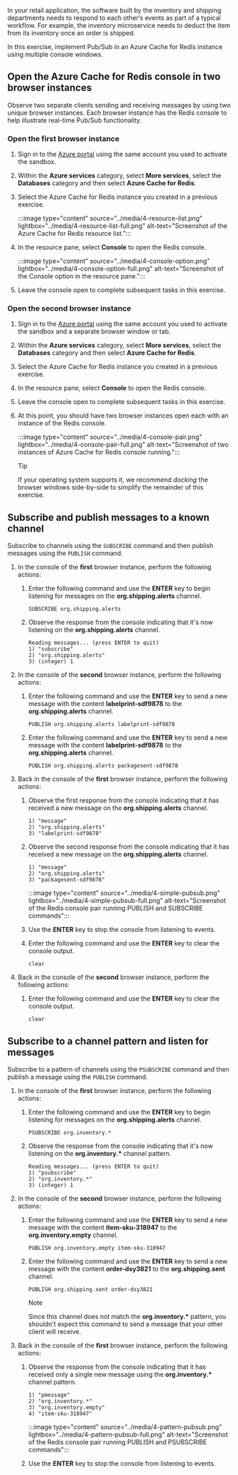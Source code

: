 In your retail application, the software built by the inventory and shipping departments needs to respond to each other’s events as part of a typical workflow. For example, the inventory microservice needs to deduct the item from its inventory once an order is shipped.

In this exercise, implement Pub/Sub in an Azure Cache for Redis instance using multiple console windows.

## Open the Azure Cache for Redis console in two browser instances

Observe two separate clients sending and receiving messages by using two unique browser instances. Each browser instance has the Redis console to help illustrate real-time Pub/Sub functionality.

### Open the first browser instance

1. Sign in to the [Azure portal](https://portal.azure.com/learn.docs.microsoft.com?azure-portal=true) using the same account you used to activate the sandbox.

1. Within the **Azure services** category, select **More services**, select the **Databases** category and then select **Azure Cache for Redis**.

1. Select the Azure Cache for Redis instance you created in a previous exercise.

    :::image type="content" source="../media/4-resource-list.png" lightbox="../media/4-resource-list-full.png" alt-text="Screenshot of the Azure Cache for Redis resource list.":::

1. In the resource pane, select **Console** to open the Redis console.

    :::image type="content" source="../media/4-console-option.png" lightbox="../media/4-console-option-full.png" alt-text="Screenshot of the Console option in the resource pane.":::

1. Leave the console open to complete subsequent tasks in this exercise.

### Open the second browser instance

1. Sign in to the [Azure portal](https://portal.azure.com/learn.docs.microsoft.com?azure-portal=true) using the same account you used to activate the sandbox and a separate browser window or tab.

1. Within the **Azure services** category, select **More services**, select the **Databases** category and then select **Azure Cache for Redis**.

1. Select the Azure Cache for Redis instance you created in a previous exercise.

1. In the resource pane, select **Console** to open the Redis console.

1. Leave the console open to complete subsequent tasks in this exercise.

1. At this point, you should have two browser instances open each with an instance of the Redis console.

    :::image type="content" source="../media/4-console-pair.png" lightbox="../media/4-console-pair-full.png" alt-text="Screenshot of two instances of Azure Cache for Redis console running.":::

    > [!TIP]
    > If your operating system supports it, we recommend *docking* the browser windows side-by-side to simplify the remainder of this exercise.

## Subscribe and publish messages to a known channel

Subscribe to channels using the ``SUBSCRIBE`` command and then publish messages using the ``PUBLISH`` command.

1. In the console of the **first** browser instance, perform the following actions:

    1. Enter the following command and use the **ENTER** key to begin listening for messages on the **org.shipping.alerts** channel.

        ```Redis
        SUBSCRIBE org.shipping.alerts
        ```

    1. Observe the response from the console indicating that it's now listening on the **org.shipping.alerts** channel.

        ```Redis
        Reading messages... (press ENTER to quit)
        1) "subscribe"
        2) "org.shipping.alerts"
        3) (integer) 1
        ```

1. In the console of the **second** browser instance, perform the following actions:

    1. Enter the following command and use the **ENTER** key to send a new message with the content **labelprint-sdf9878** to the **org.shipping.alerts** channel.

        ```Redis
        PUBLISH org.shipping.alerts labelprint-sdf9878
        ```

    1. Enter the following command and use the **ENTER** key to send a new message with the content **labelprint-sdf9878** to the **org.shipping.alerts** channel.

        ```Redis
        PUBLISH org.shipping.alerts packagesent-sdf9878
        ```

1. Back in the console of the **first** browser instance, perform the following actions:

    1. Observe the first response from the console indicating that it has received a new message on the **org.shipping.alerts** channel.

        ```Redis
        1) "message"
        2) "org.shipping.alerts"
        3) "labelprint-sdf9878"
        ```

    1. Observe the second response from the console indicating that it has received a new message on the **org.shipping.alerts** channel.

        ```Redis
        1) "message"
        2) "org.shipping.alerts"
        3) "packagesent-sdf9878"
        ```

        :::image type="content" source="../media/4-simple-pubsub.png" lightbox="../media/4-simple-pubsub-full.png" alt-text="Screenshot of the Redis console pair running PUBLISH and SUBSCRIBE commands":::

    1. Use the **ENTER** key to stop the console from listening to events.

    1. Enter the following command and use the **ENTER** key to clear the console output.

        ```Redis
        clear
        ```

1. Back in the console of the **second** browser instance, perform the following actions:

    1. Enter the following command and use the **ENTER** key to clear the console output.

        ```Redis
        clear
        ```

## Subscribe to a channel pattern and listen for messages

Subscribe to a pattern of channels using the ``PSUBSCRIBE`` command and then publish a message using the ``PUBLISH`` command.

1. In the console of the **first** browser instance, perform the following actions:

    1. Enter the following command and use the **ENTER** key to begin listening for messages on the **org.shipping.alerts** channel.

        ```Redis
        PSUBSCRIBE org.inventory.*
        ```

    1. Observe the response from the console indicating that it's now listening on the **org.inventory.\*** channel pattern.

        ```Redis
        Reading messages... (press ENTER to quit)
        1) "psubscribe"
        2) "org.inventory.*"
        3) (integer) 1
        ```

1. In the console of the **second** browser instance, perform the following actions:

    1. Enter the following command and use the **ENTER** key to send a new message with the content **item-sku-318947** to the **org.inventory.empty** channel.

        ```Redis
        PUBLISH org.inventory.empty item-sku-318947
        ```

    1. Enter the following command and use the **ENTER** key to send a new message with the content **order-dsy3821** to the **org.shipping.sent** channel.

        ```Redis
        PUBLISH org.shipping.sent order-dsy3821
        ```

        > [!NOTE]
        > Since this channel does not match the **org.inventory.\*** pattern, you shouldn't expect this command to send a message that your other client will receive.

1. Back in the console of the **first** browser instance, perform the following actions:

    1. Observe the response from the console indicating that it has received only a single new message using the **org.inventory.\*** channel pattern.

        ```Redis
        1) "pmessage"
        2) "org.inventory.*"
        3) "org.inventory.empty"
        4) "item-sku-318947"
        ```

        :::image type="content" source="../media/4-pattern-pubsub.png" lightbox="../media/4-pattern-pubsub-full.png" alt-text="Screenshot of the Redis console pair running PUBLISH and PSUBSCRIBE commands":::

    1. Use the **ENTER** key to stop the console from listening to events.
